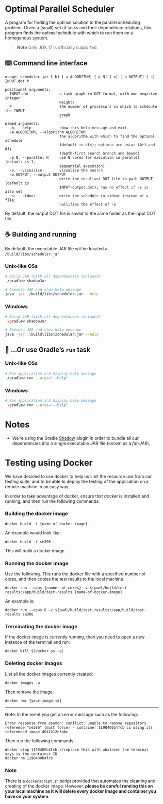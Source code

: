 # Optimal Parallel Scheduler

A program for finding the optimal solution to the parallel scheduling problem. Given a (small) set
of tasks and their dependence relations, this program finds the optimal schedule with which to run
them on a homogenous system.

> **Note**
> Only JDK 17 is officially supported.

## ⌨️ Command line interface

```
usage: scheduler.jar [-h] [-a ALGORITHM] [-p N] [-v] [-o OUTPUT] [-s] INPUT.dot P
```

```
positional arguments:
  INPUT.dot              a task graph in DOT format, with non-negative integer
                         weights
  P                      the number of processors on which to schedule the INPUT
                         graph

named arguments:
  -h, --help             show this help message and exit
  -a ALGORITHM, --algorithm ALGORITHM
                         the algorithm with which to find the optimal schedule
                         (default is dfs); options are astar (A*) and dfs
                         (depth-first search branch and bound)
  -p N, --parallel N     use N cores for execution in parallel (default is 1,
                         sequential execution)
  -v, --visualise        visualise the search
  -o OUTPUT, --output OUTPUT
                         write the resultant DOT file to path OUTPUT (default is
                         INPUT-output.dot); has no effect if -s is also set
  -s, --stdout           write the schedule to stdout instead of a file;
                         nullifies the effect of -o
```

By default, the output DOT file is saved to the same folder as the input DOT file.

## ☕ Building and running

By default, the executable JAR file will be located at `/build/libs/scheduler.jar`.

### Unix-like OSs

```sh
# Build JAR (with all dependencies included)
./gradlew shadowJar

# Execute JAR and show help message
java -jar ./build/libs/scheduler.jar --help
```

### Windows

```sh
# Build JAR (with all dependencies included)
.\gradlew shadowJar

# Execute JAR and show help message
java -jar .\build\libs\scheduler.jar --help
```

## 🐘 …Or use Gradle’s `run` task

### Unix-like OSs

```sh
# Run application and display help message
./gradlew run --args="--help"
```

### Windows

```sh
# Run application and display help message
.\gradlew run --args="--help"
```

# Notes

- We’re using the Gradle [Shadow](https://imperceptiblethoughts.com/shadow) plugin in order to
  bundle all our dependencies into a single executable JAR file (known as a *fat-JAR*).

# Testing using Docker

We have decided to use docker to help us limit the resource use from our testing suite, and to be
able to deploy the testing of the application on a remote machine in an easy way.

In order to take advantage of docker, ensure that docker is installed and running, and then run the
following commands:

### Building the docker image

```
docker build -t {name-of-docker-image} .
```

An example would look like:

```
docker build -t se306 .
```

This will build a docker image.

### Running the docker image

Use the following. This runs the docker file with a specified number of cores, and then copies the
test results to the local machine.

```
docker run --cpus {number-of-cores} -v $(pwd)/build/test-results:/app/build/test-results {name-of-docker-image}
```

An example is:

```
docker run --cpus 6 -v $(pwd)/build/test-results:/app/build/test-results se306
```

### Terminating the docker image

If the docker image is currently running, then you need to open a new instance of the terminal and
run:

```
docker kill $(docker ps -q)
```

### Deleting docker images

List all the docker images currently created:

```
docker images -a
```

Then remove the image:

```
docker rmi {your-image-id}
```

---

Note: In the event you get an error message such as the following:

```
Error response from daemon: conflict: unable to remove repository reference "se306" (must force) - container 1198400b4fcb is using its referenced image 404fb12e3abc
```

Then run the following commands:

```
docker stop 1198400b4fcb //replace this with whatever the terminal says is the container ID
docker rm 1198400b4fcb
```

### Note

There is a `dockerscript.sh` script provided that automates the cleaning and creating of the docker
image. However, **please be careful running this on your local machine as it will delete every
docker image and container you have on your system**.
